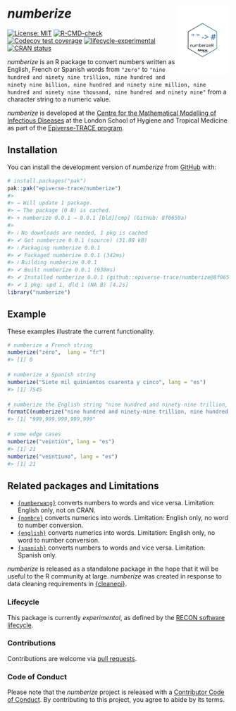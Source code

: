 
<!-- README.md is generated from README.Rmd. Please edit that file. -->
<!-- The code to render this README is stored in .github/workflows/render-readme.yaml -->
<!-- Variables marked with double curly braces will be transformed beforehand: -->
<!-- `packagename` is extracted from the DESCRIPTION file -->
<!-- `gh_repo` is extracted via a special environment variable in GitHub Actions -->

# *numberize* <img src="man/figures/logo.svg" align="right" width="120" />

<!-- badges: start -->

[![License:
MIT](https://img.shields.io/badge/License-MIT-yellow.svg)](https://opensource.org/license/mit/)
[![R-CMD-check](https://github.com/epiverse-trace/numberize/actions/workflows/R-CMD-check.yaml/badge.svg)](https://github.com/epiverse-trace/numberize/actions/workflows/R-CMD-check.yaml)
[![Codecov test
coverage](https://codecov.io/gh/epiverse-trace/numberize/branch/main/graph/badge.svg)](https://app.codecov.io/gh/epiverse-trace/numberize?branch=main)
[![lifecycle-experimental](https://www.reconverse.org/images/badge-experimental.svg)](https://www.reconverse.org/lifecycle.html#experimental)
[![CRAN
status](https://www.r-pkg.org/badges/version/numberize)](https://CRAN.R-project.org/package=numberize)

<!-- badges: end -->

*numberize* is an R package to convert numbers written as English,
French or Spanish words from `"zero"` to
`"nine hundred and ninety nine trillion, nine hundred and ninety nine billion, nine hundred and ninety nine million, nine hundred and ninety nine thousand, nine hundred and ninety nine"`
from a character string to a numeric value.

<!-- This sentence is optional and can be removed -->

*numberize* is developed at the [Centre for the Mathematical Modelling
of Infectious
Diseases](https://www.lshtm.ac.uk/research/centres/centre-mathematical-modelling-infectious-diseases)
at the London School of Hygiene and Tropical Medicine as part of the
[Epiverse-TRACE program](https://data.org/initiatives/epiverse/).

## Installation

You can install the development version of *numberize* from
[GitHub](https://github.com/) with:

``` r
# install.packages("pak")
pak::pak("epiverse-trace/numberize")
#> 
#> → Will update 1 package.
#> → The package (0 B) is cached.
#> + numberize 0.0.1 → 0.0.1 [bld][cmp] (GitHub: 8f0650a)
#> 
#> ℹ No downloads are needed, 1 pkg is cached
#> ✔ Got numberize 0.0.1 (source) (31.88 kB)
#> ℹ Packaging numberize 0.0.1
#> ✔ Packaged numberize 0.0.1 (342ms)
#> ℹ Building numberize 0.0.1
#> ✔ Built numberize 0.0.1 (930ms)
#> ✔ Installed numberize 0.0.1 (github::epiverse-trace/numberize@8f0650a) (25ms)
#> ✔ 1 pkg: upd 1, dld 1 (NA B) [4.2s]
library("numberize")
```

## Example

These examples illustrate the current functionality.

``` r
# numberize a French string
numberize("zéro",  lang = "fr")
#> [1] 0

# numberize a Spanish string
numberize("Siete mil quinientos cuarenta y cinco", lang = "es")
#> [1] 7545

# numberize the English string "nine hundred and ninety-nine trillion, nine hundred and ninety-nine billion, nine hundred and ninety-nine million, nine hundred and ninety-nine thousand, nine hundred and ninety-nine" # nolint: line_length_linter.
formatC(numberize("nine hundred and ninety-nine trillion, nine hundred and ninety-nine billion, nine hundred and ninety-nine million, nine hundred and ninety-nine thousand, nine hundred and ninety-nine"), big.mark = ",", format = "fg") # nolint: line_length_linter.
#> [1] "999,999,999,999,999"

# some edge cases
numberize("veintiún", lang = "es")
#> [1] 21
numberize("veintiuno", lang = "es")
#> [1] 21
```

## Related packages and Limitations

- [`{numberwang}`](https://github.com/coolbutuseless/numberwang)
  converts numbers to words and vice versa. Limitation: English only,
  not on CRAN.
- [`{nombre}`](https://cran.r-project.org/web/packages/nombre/index.html)
  converts numerics into words. Limitation: English only, no word to
  number conversion.
- [`{english}`](https://cran.r-project.org/web/packages/english/index.html)
  converts numerics into words. Limitation: English only, no word to
  number conversion.
- [`{spanish}`](https://cran.r-project.org/web/packages/spanish/index.html)
  converts numbers to words and vice versa. Limitation: Spanish only.

*numberize* is released as a standalone package in the hope that it will
be useful to the R community at large. *numberize* was created in
response to data cleaning requirements in
[{cleanepi}](https://github.com/epiverse-trace/cleanepi).

### Lifecycle

This package is currently *experimental*, as defined by the [RECON
software lifecycle](https://www.reconverse.org/lifecycle.html).

### Contributions

Contributions are welcome via [pull
requests](https://github.com/epiverse-trace/numberize/pulls).

### Code of Conduct

Please note that the *numberize* project is released with a [Contributor
Code of
Conduct](https://github.com/epiverse-trace/.github/blob/main/CODE_OF_CONDUCT.md).
By contributing to this project, you agree to abide by its terms.
